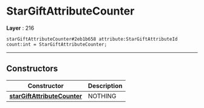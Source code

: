 # StarGiftAttributeCounter

**Layer** : 216

```tl
starGiftAttributeCounter#2eb1b658 attribute:StarGiftAttributeId count:int = StarGiftAttributeCounter;
```

---

## Constructors

| Constructor | Description |
| :---: | :--- |
| [**starGiftAttributeCounter**](constructor/starGiftAttributeCounter) | NOTHING |